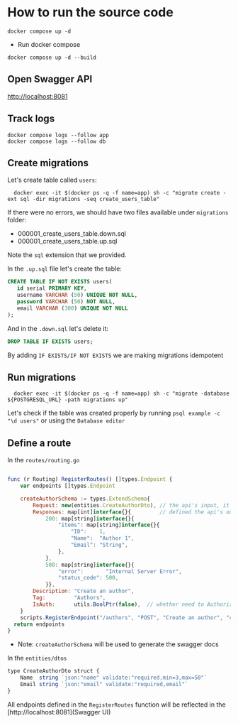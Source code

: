 # How to run the source code

```shell
docker compose up -d
```

- Run docker compose

```shell
docker compose up -d --build
```

## Open Swagger API

[http://localhost:8081](http://localhost:8081)

## Track logs

```
docker compose logs --follow app
docker compose logs --follow db
```

## Create migrations
Let's create table called `users`:
```shell
  docker exec -it $(docker ps -q -f name=app) sh -c "migrate create -ext sql -dir migrations -seq create_users_table"
```
If there were no errors, we should have two files available under `migrations` folder:
- 000001_create_users_table.down.sql
- 000001_create_users_table.up.sql

Note the `sql` extension that we provided.

In the `.up.sql` file let's create the table:
```sql
CREATE TABLE IF NOT EXISTS users(
   id serial PRIMARY KEY,
   username VARCHAR (50) UNIQUE NOT NULL,
   password VARCHAR (50) NOT NULL,
   email VARCHAR (300) UNIQUE NOT NULL
);
```
And in the `.down.sql` let's delete it:
```sql
DROP TABLE IF EXISTS users;
```
By adding `IF EXISTS/IF NOT EXISTS` we are making migrations idempotent

## Run migrations
```shell
  docker exec -it $(docker ps -q -f name=app) sh -c "migrate -database ${POSTGRESQL_URL} -path migrations up"
```
Let's check if the table was created properly by running `psql example -c "\d users"` or using the `Database editor`
## Define a route
In the `routes/routing.go` 
```js

func (r Routing) RegisterRoutes() []types.Endpoint {
	var endpoints []types.Endpoint

	createAuthorSchema := types.ExtendSchema{
		Request: new(entities.CreateAuthorDto), // the api's input, it will be validated
		Responses: map[int]interface{}{         // defined the api's output
			200: map[string]interface{}{
				"items": map[string]interface{}{
					"ID":    1,
					"Name":  "Author 1",
					"Email": "String",
				},
			},
			500: map[string]interface{}{
				"error":       "Internal Server Error",
				"status_code": 500,
			}},
		Description: "Create an author",
		Tag:         "Authors",
		IsAuth:      utils.BoolPtr(false),  // whether need to Authorize
	}
	scripts.RegisterEndpoint("/authors", "POST", "Create an author", "createAuthorId", createAuthorSchema, r.auth.CreateAuthorHandler, &endpoints, middlewares.ValidateRequestMiddleware(new(entities.CreateAuthorDto)))
  return endpoints
}
```
- Note: `createAuthorSchema` will be used to generate the swagger docs

In the `entities/dtos`
```js
type CreateAuthorDto struct {
	Name  string `json:"name" validate:"required,min=3,max=50"`
	Email string `json:"email" validate:"required,email"`
}
```
All endpoints defined in the `RegisterRoutes` function will be reflected in the [http://localhost:8081](Swagger UI)